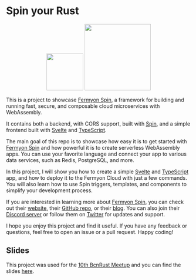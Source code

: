 # Spin your Rust
<p align="center">
<image src="front/public/ferris.png" width="100">
<image src="front/public/fermyon.png" width="180">
</p>

This is a project to showcase [Fermyon Spin](https://www.fermyon.com/spin), a framework for building and running fast, secure, and composable cloud microservices with WebAssembly.

It contains both a backend, with CORS support, built with [Spin](https://www.fermyon.com/spin), and a simple frontend built with [Svelte](https://svelte.dev/) and [TypeScript](https://www.typescriptlang.org/).

The main goal of this repo is to showcase how easy it is to get started with [Fermyon Spin](https://www.fermyon.com/spin) and how powerful it is to create serverless WebAssembly apps. You can use your favorite language and connect your app to various data services, such as Redis, PostgreSQL, and more.

In this project, I will show you how to create a simple [Svelte](https://svelte.dev/) and [TypeScript](https://www.typescriptlang.org/) app, and how to deploy it to the Fermyon Cloud with just a few commands. You will also learn how to use Spin triggers, templates, and components to simplify your development process.

If you are interested in learning more about [Fermyon Spin](https://www.fermyon.com/spin), you can check out their [website](https://www.fermyon.com/spin), their [GitHub repo](https://github.com/fermyon/spin), or their [blog](https://www.fermyon.com/blog/index). You can also join their [Discord server](https://discord.gg/AAFNfS7NGf) or follow them on [Twitter](https://twitter.com/spinframework) for updates and support.

I hope you enjoy this project and find it useful. If you have any feedback or questions, feel free to open an issue or a pull request. Happy coding!

## Slides

This project was used for the [10th BcnRust Meetup](https://youtu.be/AsHW17pD17o) and you can find the slides [here](/spin.pptx).
